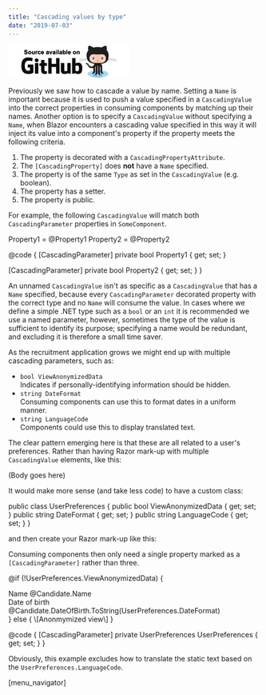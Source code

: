 ```yaml
---
title: "Cascading values by type"
date: "2019-07-03"
---
```


[![](images/SourceLink.png)](https://github.com/mrpmorris/blazor-university/tree/master/src/CascadingValues/CascadingValuesByType)

Previously we saw how to cascade a value by name. Setting a `Name` is important because it is used to push a value specified in a `CascadingValue` into the correct properties in consuming components by matching up their names. Another option is to specify a `CascadingValue` without specifying a `Name`, when Blazor encounters a cascading value specified in this way it will inject its value into a component's property if the property meets the following criteria.

1. The property is decorated with a `CascadingPropertyAttribute`.
2. The `[CascadingProperty]` does **not** have a `Name` specified.
3. The property is of the same `Type` as set in the `CascadingValue` (e.g. boolean).
4. The property has a setter.
5. The property is public.

For example, the following `CascadingValue` will match both `CascadingParameter` properties in `SomeComponent`.

<CascadingValue Value=@true>
  <SomeComponent/>
</CascadingValue>

Property1 = @Property1
Property2 = @Property2

@code
{
  \[CascadingParameter\]
  private bool Property1 { get; set; }

  \[CascadingParameter\]
  private bool Property2 { get; set; }
}

An unnamed `CascadingValue` isn't as specific as a `CascadingValue` that has a `Name` specified, because every `CascadingParameter` decorated property with the correct type and no `Name` will consume the value. In cases where we define a simple .NET type such as a `bool` or an `int` it is recommended we use a named parameter, however, sometimes the type of the value is sufficient to identify its purpose; specifying a name would be redundant, and excluding it is therefore a small time saver.

As the recruitment application grows we might end up with multiple cascading parameters, such as:

- `bool ViewAnonymizedData`  
    Indicates if personally-identifying information should be hidden.
- `string DateFormat`  
    Consuming components can use this to format dates in a uniform manner.
- `string LanguageCode`  
    Components could use this to display translated text.

The clear pattern emerging here is that these are all related to a user's preferences. Rather than having Razor mark-up with multiple `CascadingValue` elements, like this:

<CascadingValue Name="ViewAnonymizedData" Value=@ViewAnonymizedData>
  <CascadingValue Name="DateFormat" Value=@DateFormat>
    <CascadingValue Name="LanguageCode" Value=@LanguageCode>
      (Body goes here)
    </CascadingValue>
  </CascadingValue>
</CascadingValue>

It would make more sense (and take less code) to have a custom class:

public class UserPreferences
{
  public bool ViewAnonymizedData { get; set; }
  public string DateFormat { get; set; }
  public string LanguageCode { get; set; }
}

and then create your Razor mark-up like this:

<CascadingValue Value=@UserPreferences>
</CascadingValue>

Consuming components then only need a single property marked as a `[CascadingParameter]` rather than three.

@if (!UserPreferences.ViewAnonymizedData)
{
  <div>
    <span>Name</span> @Candidate.Name
  </div>
  <div>
    <span>Date of birth</span> @Candidate.DateOfBirth.ToString(UserPreferences.DateFormat)
  </div>
  <ViewAddress Address=@Candidate.Address/>
}
else
{
  <span>\[Anonmymized view\]</span>
}

@code
{
  \[CascadingParameter\]
  private UserPreferences UserPreferences { get; set; }
}

Obviously, this example excludes how to translate the static text based on the `UserPreferences.LanguageCode`.

\[menu\_navigator\]
